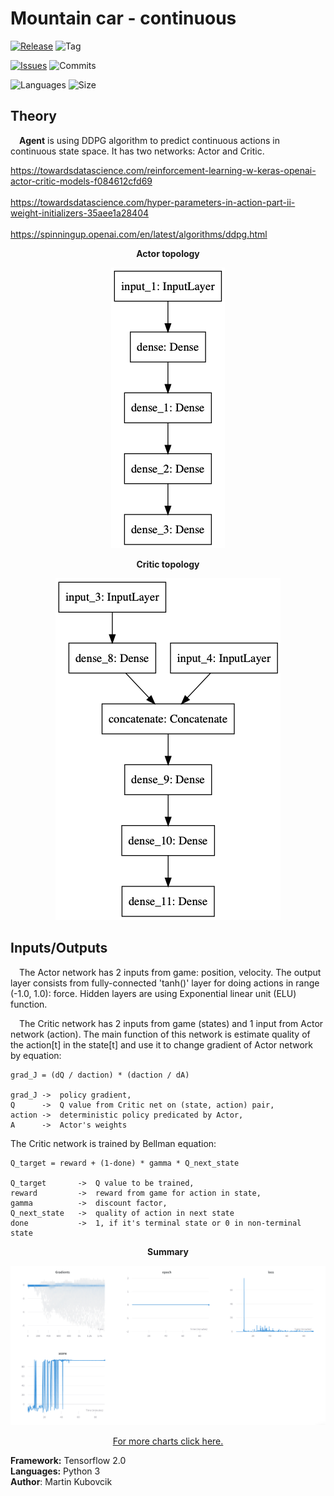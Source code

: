 # Mountain car - continuous

[![Release](https://img.shields.io/github/release/markub3327/MountainCarContinuous)](https://github.com/markub3327/MountainCarContinuous/releases)
![Tag](https://img.shields.io/github/v/tag/markub3327/MountainCarContinuous)

[![Issues](https://img.shields.io/github/issues/markub3327/MountainCarContinuous)](https://github.com/markub3327/MountainCarContinuous/issues)
![Commits](https://img.shields.io/github/commit-activity/w/markub3327/MountainCarContinuous)

![Languages](https://img.shields.io/github/languages/count/markub3327/MountainCarContinuous)
![Size](https://img.shields.io/github/repo-size/markub3327/MountainCarContinuous)

## Theory

&emsp;**Agent** is using DDPG algorithm to predict continuous actions in continuous state space. It has two networks: Actor and Critic.

https://towardsdatascience.com/reinforcement-learning-w-keras-openai-actor-critic-models-f084612cfd69
<br><br>
https://towardsdatascience.com/hyper-parameters-in-action-part-ii-weight-initializers-35aee1a28404
<br><br>
https://spinningup.openai.com/en/latest/algorithms/ddpg.html

<p align="center"><b>Actor topology</b></p>
<p align="center">
  <img src="model_A.png" alt="Actor">
</p>

<p align="center"><b>Critic topology</b></p>
<p align="center">
  <img src="model_C.png" alt="Critic">
</p>

## Inputs/Outputs

&emsp;The Actor network has 2 inputs from game: position, velocity. The output layer consists from fully-connected 'tanh()' layer for doing actions in range (-1.0, 1.0): force. Hidden layers are using Exponential linear unit (ELU) function.

&emsp;The Critic network has 2 inputs from game (states) and 1 input from Actor network (action). The main function of this network is estimate quality of the action[t] in the state[t] and use it to change gradient of Actor network by equation: 

    grad_J = (dQ / daction) * (daction / dA)

    grad_J ->  policy gradient,
    Q      ->  Q value from Critic net on (state, action) pair,
    action ->  deterministic policy predicated by Actor,
    A      ->  Actor's weights

The Critic network is trained by Bellman equation:
    
    Q_target = reward + (1-done) * gamma * Q_next_state

    Q_target       ->  Q value to be trained,
    reward         ->  reward from game for action in state,
    gamma          ->  discount factor,
    Q_next_state   ->  quality of action in next state 
    done           ->  1, if it's terminal state or 0 in non-terminal state

<p align="center"><b>Summary</b></p>
<p align="center">
  <img src="result.png" alt="Critic">
</p>
<p align="center"><a href="https://app.wandb.ai/markub/mountain-car-continuous/runs/3i2z875k">For more charts click here.</a></p>

**Framework:** Tensorflow 2.0
</br>
**Languages:** Python 3 
</br>
**Author**: Martin Kubovcik
